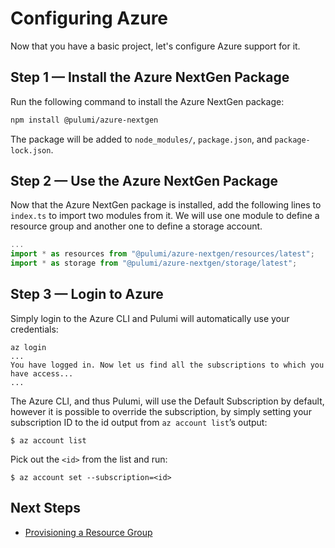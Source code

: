 # Configuring Azure

Now that you have a basic project, let's configure Azure support for it.

## Step 1 &mdash; Install the Azure NextGen Package

Run the following command to install the Azure NextGen package:

```bash
npm install @pulumi/azure-nextgen
```

The package will be added to `node_modules/`, `package.json`, and `package-lock.json`.

## Step 2 &mdash; Use the Azure NextGen Package

Now that the Azure NextGen package is installed, add the following lines to `index.ts` to import two modules from it. We will use one module to define a resource group and another one to define a storage account.

```ts
...
import * as resources from "@pulumi/azure-nextgen/resources/latest";
import * as storage from "@pulumi/azure-nextgen/storage/latest";
```

## Step 3 &mdash; Login to Azure

Simply login to the Azure CLI and Pulumi will automatically use your credentials:

```
az login
...
You have logged in. Now let us find all the subscriptions to which you have access...
...
```

The Azure CLI, and thus Pulumi, will use the Default Subscription by default, however it is possible to override the subscription, by simply setting your subscription ID to the id output from `az account list`’s output:

```
$ az account list
```

Pick out the `<id>` from the list and run:

```
$ az account set --subscription=<id>
```

## Next Steps

* [Provisioning a Resource Group](./03-provisioning-infrastructure.md)